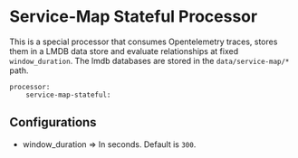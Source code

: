# Service-Map Stateful Processor

This is a special processor that consumes Opentelemetry traces, stores them in a LMDB data store and evaluate relationships at fixed ```window_duration```. 
The lmdb databases are stored in the ```data/service-map/*``` path.
```
processor:
    service-map-stateful:
```

## Configurations

* window_duration => In seconds. Default is ```300```. 

